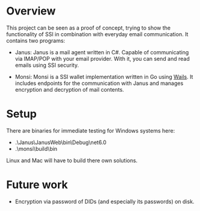 # Overview
This project can be seen as a proof of concept, trying to show the functionality of SSI in combination with everyday email communication. It contains two programs:
- Janus: Janus is a mail agent written in C#. Capable of communicating via IMAP/POP with your email provider. With it, you can send and read emails using SSI security.

- Monsi: Monsi is a SSI wallet implementation written in Go using [Wails](https://wails.io/). It includes endpoints for the communication with Janus and manages encryption and decryption of mail contents.

# Setup
There are binaries for immediate testing for Windows systems here:
- .\Janus\JanusWeb\bin\Debug\net6.0
- .\monsi\build\bin

Linux and Mac will have to build there own solutions.

# Future work
- Encryption via password of DIDs (and especially its passwords) on disk.